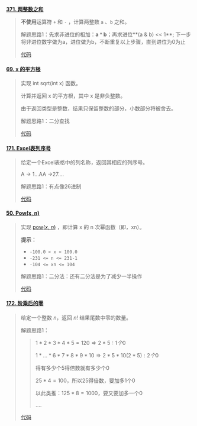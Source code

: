 **[371. 两整数之和](https://leetcode-cn.com/problems/sum-of-two-integers/)**

> **不使用**运算符 `+` 和 `-` ，计算两整数 `a` 、`b` 之和。
>
> 解题思路1：先求非进位的相加：**a ^ b**；再求进位**(a & b) << 1**; 下一步将非进位数字做为a，进位做为b，不断重复以上步骤，直到进位为0为止
>
> [代码](Math01.java)

#### [69. x 的平方根](https://leetcode-cn.com/problems/sqrtx/)

> 实现 int sqrt(int x) 函数。
>
> 计算并返回 x 的平方根，其中 x 是非负整数。
>
> 由于返回类型是整数，结果只保留整数的部分，小数部分将被舍去。
>
> 解题思路1：二分查找
>
> [代码](Math02.java)

#### [171. Excel表列序号](https://leetcode-cn.com/problems/excel-sheet-column-number/)

> 给定一个Excel表格中的列名称，返回其相应的列序号。
>
> A -> 1...AA ->27....
>
> 解题思路1：有点像26进制
>
> [代码](Math03.java)

#### [50. Pow(x, n)](https://leetcode-cn.com/problems/powx-n/)

> 实现 [pow(*x*, *n*)](https://www.cplusplus.com/reference/valarray/pow/) ，即计算 x 的 n 次幂函数（即，xn）。
>
> **提示：**
>
> - `-100.0 < x < 100.0`
> - `-231 <= n <= 231-1`
> - `-104 <= xn <= 104`
>
> 解题思路1：二分法：还有二分法是为了减少一半操作
>
> [代码](Math04.java)

#### [172. 阶乘后的零](https://leetcode-cn.com/problems/factorial-trailing-zeroes/)

> 给定一个整数 *n*，返回 *n*! 结果尾数中零的数量。
>
> 解题思路1：
>
> > $1 * 2 * 3 * 4 * 5 = 120 \Rightarrow 2 * 5: 1个0$
> >
> > $1* ... *6 * 7 * 8 * 9 * 10 \Rightarrow 2 * 5 * 10(2*5): 2个0$
> >
> > 得有多少个5得倍数就有多少个0
> >
> > $25 * 4 = 100$，所以25得倍数，要加多1个0
> >
> > 以此类推：$125 * 8 = 1000$，要又要加多一个0
> >
> > ....
>
> [代码](Math07.java)